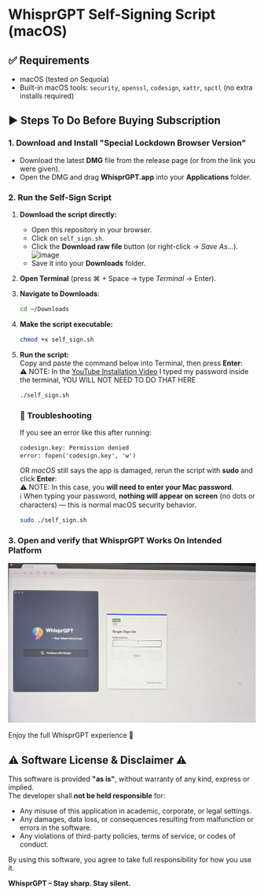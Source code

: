 # WhisprGPT Self-Signing Script (macOS)

## ✅ Requirements
- macOS (tested on Sequoia)
- Built-in macOS tools: `security`, `openssl`, `codesign`, `xattr`, `spctl`  (no extra installs required)

## ▶️ Steps To Do Before Buying Subscription

### 1. Download and Install "Special Lockdown Browser Version"
- Download the latest **DMG** file from the release page (or from the link you were given).  
- Open the DMG and drag **WhisprGPT.app** into your **Applications** folder.

### 2. Run the Self-Sign Script

1. **Download the script directly:**
   - Open this repository in your browser.  
   - Click on `self_sign.sh`.  
   - Click the **Download raw file** button (or right-click → *Save As…*).
     <img width="1938" height="352" alt="image" src="https://github.com/user-attachments/assets/bf3c801b-272d-43b7-8bec-00fc8fa252cb" />
   - Save it into your **Downloads** folder.

2. **Open Terminal** (press ⌘ + Space → type *Terminal* → Enter).

3. **Navigate to Downloads**:
   ```bash
   cd ~/Downloads
   ```
4. **Make the script executable:**
   ```bash
   chmod +x self_sign.sh
   ```
    
5.  **Run the script:**  
    Copy and paste the command below into Terminal, then press **Enter**: <br />
    ⚠️ NOTE: In the [YouTube Installation Video](https://youtu.be/t2cnGZuFLbg?si=cMzt-At5l-LWNan7) I typed my password inside the terminal, YOU WILL NOT NEED TO DO THAT HERE
    
    ```bash
    ./self_sign.sh
    ```
    
    ### 🔧 Troubleshooting  
      If you see an error like this after running:  
      ```
      codesign.key: Permission denied
      error: fopen('codesign.key', 'w')
      ```
      OR *macOS* still says the app is damaged, rerun the script with **sudo** and click **Enter**:  
      ⚠️ NOTE: In this case, you **will need to enter your Mac password**.  
      ℹ️ When typing your password, **nothing will appear on screen** (no dots or characters) — this is normal macOS security behavior.  
   
      ```bash
      sudo ./self_sign.sh
      ```
### 3. Open and verify that WhisprGPT Works On Intended Platform
![Verify Works On Platform](verify.jpeg)

  Enjoy the full WhisprGPT experience 🚀

## ⚠️ Software License & Disclaimer ⚠️

This software is provided **"as is"**, without warranty of any kind, express or implied.  
The developer shall **not be held responsible** for:

- Any misuse of this application in academic, corporate, or legal settings.  
- Any damages, data loss, or consequences resulting from malfunction or errors in the software.  
- Any violations of third-party policies, terms of service, or codes of conduct.

By using this software, you agree to take full responsibility for how you use it.



**WhisprGPT – Stay sharp. Stay silent.**
